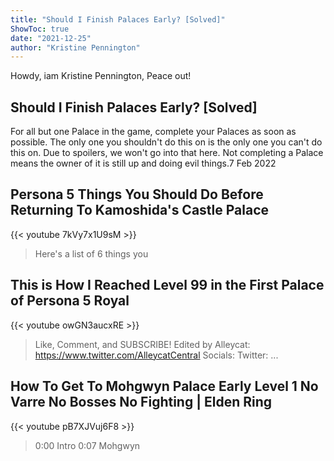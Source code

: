 ```yaml
---
title: "Should I Finish Palaces Early? [Solved]"
ShowToc: true 
date: "2021-12-25"
author: "Kristine Pennington" 
---
```


Howdy, iam Kristine Pennington, Peace out!
## Should I Finish Palaces Early? [Solved]
For all but one Palace in the game, complete your Palaces as soon as possible. The only one you shouldn't do this on is the only one you can't do this on. Due to spoilers, we won't go into that here. Not completing a Palace means the owner of it is still up and doing evil things.7 Feb 2022

## Persona 5 Things You Should Do Before Returning To Kamoshida's Castle Palace
{{< youtube 7kVy7x1U9sM >}}
>Here's a list of 6 things you 

## This is How I Reached Level 99 in the First Palace of Persona 5 Royal
{{< youtube owGN3aucxRE >}}
>Like, Comment, and SUBSCRIBE! Edited by Alleycat: https://www.twitter.com/AlleycatCentral Socials: Twitter: ...

## How To Get To Mohgwyn Palace Early  Level 1 No Varre No Bosses No Fighting | Elden Ring
{{< youtube pB7XJVuj6F8 >}}
>0:00 Intro 0:07 Mohgwyn 


